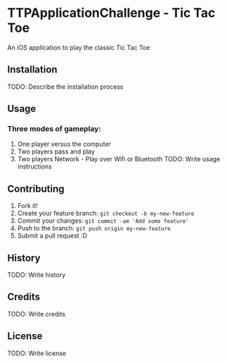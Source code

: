 # TTPApplicationChallenge - Tic Tac Toe
An iOS application to play the classic Tic Tac Toe
## Installation
TODO: Describe the installation process
## Usage
### Three modes of gameplay:
1. One player versus the computer
2. Two players pass and play
3. Two players Network - Play over Wifi or Bluetooth
TODO: Write usage instructions
## Contributing
1. Fork it!
2. Create your feature branch: `git checkout -b my-new-feature`
3. Commit your changes: `git commit -am 'Add some feature'`
4. Push to the branch: `git push origin my-new-feature`
5. Submit a pull request :D
## History
TODO: Write history
## Credits
TODO: Write credits
## License
TODO: Write license
